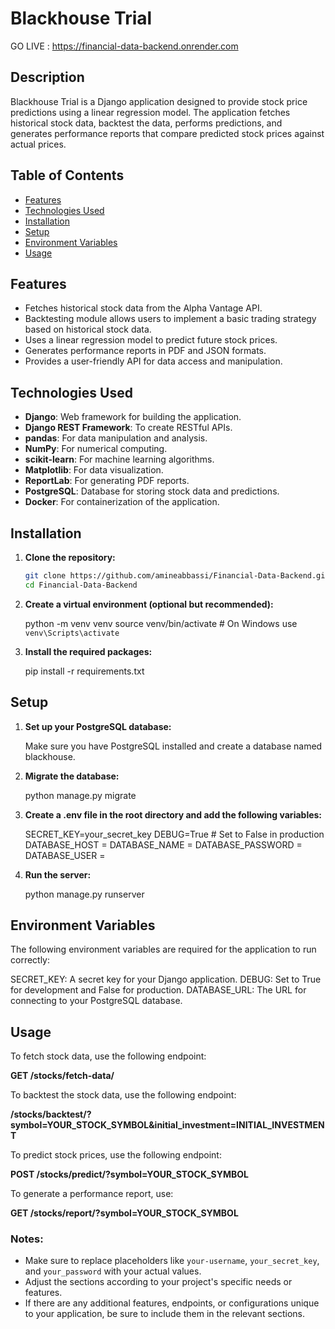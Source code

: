 # Blackhouse Trial


GO LIVE : https://financial-data-backend.onrender.com

## Description

Blackhouse Trial is a Django application designed to provide stock price predictions using a linear regression model. The application fetches historical stock data, backtest the data, performs predictions, and generates performance reports that compare predicted stock prices against actual prices.

## Table of Contents

- [Features](#features)
- [Technologies Used](#technologies-used)
- [Installation](#installation)
- [Setup](#setup)
- [Environment Variables](#environment-variables)
- [Usage](#usage)


## Features

- Fetches historical stock data from the Alpha Vantage API.
- Backtesting module allows users to implement a basic trading strategy based on historical stock data.
- Uses a linear regression model to predict future stock prices.
- Generates performance reports in PDF and JSON formats.
- Provides a user-friendly API for data access and manipulation.

## Technologies Used

- **Django**: Web framework for building the application.
- **Django REST Framework**: To create RESTful APIs.
- **pandas**: For data manipulation and analysis.
- **NumPy**: For numerical computing.
- **scikit-learn**: For machine learning algorithms.
- **Matplotlib**: For data visualization.
- **ReportLab**: For generating PDF reports.
- **PostgreSQL**: Database for storing stock data and predictions.
- **Docker**: For containerization of the application.

## Installation

1. **Clone the repository:**

   ```bash
   git clone https://github.com/amineabbassi/Financial-Data-Backend.git
   cd Financial-Data-Backend

2. **Create a virtual environment (optional but recommended):**

   python -m venv venv
   source venv/bin/activate  # On Windows use `venv\Scripts\activate`

3. **Install the required packages:**

   pip install -r requirements.txt

## Setup


1. **Set up your PostgreSQL database:**

    Make sure you have PostgreSQL installed and create a database named blackhouse.

2. **Migrate the database:**

    python manage.py migrate

3. **Create a .env file in the root directory and add the following variables:**

    SECRET_KEY=your_secret_key
    DEBUG=True  # Set to False in production
    DATABASE_HOST = 
    DATABASE_NAME = 
    DATABASE_PASSWORD = 
    DATABASE_USER = 

4. **Run the server:**

    python manage.py runserver

## Environment Variables

The following environment variables are required for the application to run correctly:

SECRET_KEY: A secret key for your Django application.
DEBUG: Set to True for development and False for production.
DATABASE_URL: The URL for connecting to your PostgreSQL database.

## Usage

To fetch stock data, use the following endpoint:
  
   **GET /stocks/fetch-data/**

To backtest the stock data, use the following endpoint:

   **/stocks/backtest/?symbol=YOUR_STOCK_SYMBOL&initial_investment=INITIAL_INVESTMENT**

To predict stock prices, use the following endpoint:

   **POST /stocks/predict/?symbol=YOUR_STOCK_SYMBOL**

To generate a performance report, use:

   **GET /stocks/report/?symbol=YOUR_STOCK_SYMBOL**



### Notes:
- Make sure to replace placeholders like `your-username`, `your_secret_key`, and `your_password` with your actual values.
- Adjust the sections according to your project's specific needs or features.
- If there are any additional features, endpoints, or configurations unique to your application, be sure to include them in the relevant sections.


